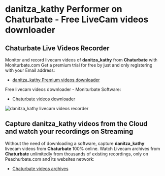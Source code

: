 # danitza_kathy Performer on Chaturbate - Free LiveCam videos downloader

## Chaturbate Live Videos Recorder

Monitor and record livecam videos of **danitza_kathy** from **Chaturbate** with Moniturbate.com
Get a premium trial for free by just and only registering with your Email address:
* [danitza_kathy Premium videos downloader](https://moniturbate.com/request-demo-licence-key.html)

Free livecam videos downloader - Moniturbate Software:
* [Chaturbate videos downloader](https://moniturbate.com/moniturbate-download-software.html)

![danitza_kathy livecam videos recorder](https://peachurnet.com/templates/moniturbate-software.png)


## Capture danitza_kathy videos from the Cloud and watch your recordings on Streaming

Without the need of downloading a software, capture **danitza_kathy** livecam videos from **Chaturbate** 100% online.
Watch Livecam archives from **Chaturbate** unlimitedly from thousands of existing recordings, only on Peachurbate.com and its websites network:
* [Chaturbate videos archives](https://peachurnet.com/)